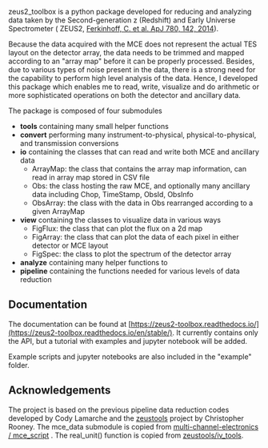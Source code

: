 zeus2_toolbox is a python package developed for reducing and analyzing data taken by the Second-generation z (Redshift)
and Early Universe Spectrometer (
ZEUS2, [Ferkinhoff, C. et al. ApJ 780, 142, 2014](https://ui.adsabs.harvard.edu/abs/2014ApJ...780..142F/abstract)).

Because the data acquired with the MCE does not represent the actual TES layout on the detector array, the data needs to
be trimmed and mapped according to an "array map" before it can be properly processed. Besides, due to various types of
noise present in the data, there is a strong need for the capability to perform high level analysis of the data. Hence,
I developed this package which enables me to read, write, visualize and do arithmetic or more sophisticated operations
on both the detector and ancillary data.

The package is composed of four submodules

- **tools** containing many small helper functions
- **convert** performing many instrument-to-physical, physical-to-physical, and transmission conversions
- **io** containing the classes that can read and write both MCE and ancillary data
  - ArrayMap: the class that contains the array map information, can read in array map stored in CSV file
  - Obs: the class hosting the raw MCE, and optionally many ancillary data including Chop, TimeStamp, ObsId, ObsInfo
  - ObsArray: the class with the data in Obs rearranged according to a given ArrayMap
- **view** containing the classes to visualize data in various ways
  - FigFlux: the class that can plot the flux on a 2d map
  - FigArray: the class that can plot the data of each pixel in either detector or MCE layout
  - FigSpec: the class to plot the spectrum of the detector array
- **analyze** containing many helper functions to
- **pipeline** containing the functions needed for various levels of data reduction

Documentation
---------------

The documentation can be found
at [https://zeus2-toolbox.readthedocs.io/](https://zeus2-toolbox.readthedocs.io/en/stable/). It currently contains only
the API, but a tutorial with examples and jupyter notebook will be added.

Example scripts and jupyter notebooks are also included in the "example" folder.

Acknowledgements
----------------

The project is based on the previous pipeline data reduction codes developed by Cody Lamarche and
the [zeustools](https://github.com/NanoExplorer/zeustools) project by Christopher Rooney. The mce_data submodule is
copied
from [multi-channel-electronics / mce_script](https://github.com/multi-channel-electronics/mce_script/tree/master/python)
.
The real_unit() function is copied
from [zeustools/iv_tools](https://github.com/NanoExplorer/zeustools/blob/master/zeustools/iv_tools.py).

